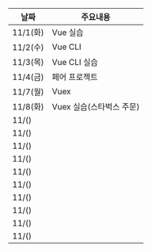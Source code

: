 |날짜|주요내용|
|------|---|
|11/1(화)|Vue 실습|
|11/2(수)|Vue CLI|
|11/3(목)|Vue CLI 실습|
|11/4(금)|페어 프로젝트|
|11/7(월)|Vuex|
|11/8(화)|Vuex 실습(스타벅스 주문)|
|11/()||
|11/()||
|11/()||
|11/()||
|11/()||
|11/()||
|11/()||
|11/()||
|11/()||
|11/()||